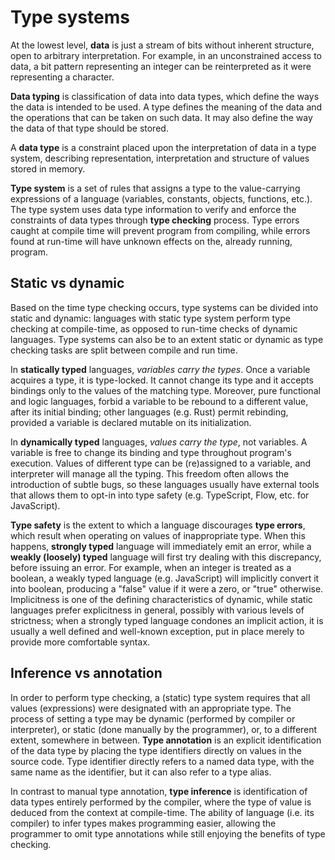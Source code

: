 # Type systems

At the lowest level, **data** is just a stream of bits without inherent structure, open to arbitrary interpretation. For example, in an unconstrained access to data, a bit pattern representing an integer can be reinterpreted as it were representing a character.

**Data typing** is classification of data into data types, which define the ways the data is intended to be used. A type defines the meaning of the data and the operations that can be taken on such data. It may also define the way the data of that type should be stored.

A **data type** is a constraint placed upon the interpretation of data in a type system, describing representation, interpretation and structure of values stored in memory.

**Type system** is a set of rules that assigns a type to the value-carrying expressions of a language (variables, constants, objects, functions, etc.). The type system uses data type information to verify and enforce the constraints of data types through **type checking** process. Type errors caught at compile time will prevent program from compiling, while errors found at run-time will have unknown effects on the, already running, program.


## Static vs dynamic

Based on the time type checking occurs, type systems can be divided into static and dynamic: languages with static type system perform type checking at compile-time, as opposed to run-time checks of dynamic languages. Type systems can also be to an extent static or dynamic as type checking tasks are split between compile and run time.

In **statically typed** languages, _variables carry the types_. Once a variable acquires a type, it is type-locked. It cannot change its type and it accepts bindings only to the values of the matching type. Moreover, pure functional and logic languages, forbid a variable to be rebound to a different value, after its initial binding; other languages (e.g. Rust) permit rebinding, provided a variable is declared mutable on its initialization.

In **dynamically typed** languages, _values carry the type_, not variables. A variable is free to change its binding and type throughout program's execution. Values of different type can be (re)assigned to a variable, and interpreter will manage all the typing. This freedom often allows the introduction of subtle bugs, so these languages usually have external tools that allows them to opt-in into type safety (e.g. TypeScript, Flow, etc. for JavaScript).

**Type safety** is the extent to which a language discourages **type errors**, which result when operating on values of inappropriate type. When this happens, **strongly typed** language will immediately emit an error, while a **weakly (loosely) typed** language will first try dealing with this discrepancy, before issuing an error. For example, when an integer is treated as a boolean, a weakly typed language (e.g. JavaScript) will implicitly convert it into boolean, producing a "false" value if it were a zero, or "true" otherwise. Implicitness is one of the defining characteristics of dynamic, while static languages prefer explicitness in general, possibly with various levels of strictness; when a strongly typed language condones an implicit action, it is usually a well defined and well-known exception, put in place merely to provide more comfortable syntax.


## Inference vs annotation

In order to perform type checking, a (static) type system requires that all values (expressions) were designated with an appropriate type. The process of setting a type may be dynamic (performed by compiler or interpreter), or static (done manually by the programmer), or, to a different extent, somewhere in between. **Type annotation** is an explicit identification of the data type by placing the type identifiers directly on values in the source code. Type identifier directly refers to a named data type, with the same name as the identifier, but it can also refer to a type alias.

In contrast to manual type annotation, **type inference** is identification of data types entirely performed by the compiler, where the type of value is deduced from the context at compile-time. The ability of language (i.e. its compiler) to infer types makes programming easier, allowing the programmer to omit type annotations while still enjoying the benefits of type checking.

